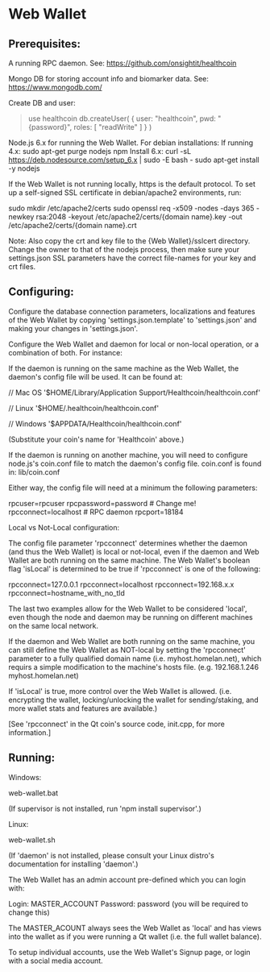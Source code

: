 # Web Wallet


## Prerequisites:

A running RPC daemon. See:
 https://github.com/onsightit/healthcoin

Mongo DB for storing account info and biomarker data. See:
 https://www.mongodb.com/

 Create DB and user:
 > use healthcoin
 > db.createUser( { user: "healthcoin", pwd: "{password}", roles: [ "readWrite" ] } )

Node.js 6.x for running the Web Wallet. For debian installations:
 If running 4.x:
 sudo apt-get purge nodejs npm
 Install 6.x:
 curl -sL https://deb.nodesource.com/setup_6.x | sudo -E bash -
 sudo apt-get install -y nodejs

If the Web Wallet is not running locally, https is the default protocol.  To set up a self-signed SSL certificate in debian/apache2 environments, run:

 sudo mkdir /etc/apache2/certs
 sudo openssl req -x509 -nodes -days 365 -newkey rsa:2048 -keyout /etc/apache2/certs/{domain name}.key -out /etc/apache2/certs/{domain name}.crt

 Note: Also copy the crt and key file to the {Web Wallet}/sslcert directory. Change the owner to that of the nodejs process, then make sure your settings.json SSL parameters have the correct file-names for your key and crt files.


## Configuring:

Configure the database connection parameters, localizations and features of the Web Wallet by copying 'settings.json.template' to 'settings.json' and making your changes in 'settings.json'.

Configure the Web Wallet and daemon for local or non-local operation, or a combination of both. For instance:

If the daemon is running on the same machine as the Web Wallet, the daemon's config file will be used. It can be found at:

 // Mac OS
 '$HOME/Library/Application Support/Healthcoin/healthcoin.conf'

 // Linux
 '$HOME/.healthcoin/healthcoin.conf'

 // Windows
 '$APPDATA/Healthcoin/healthcoin.conf'

(Substitute your coin's name for 'Healthcoin' above.)

If the daemon is running on another machine, you will need to configure node.js's coin.conf file to match the daemon's config file. coin.conf is found in: lib/coin.conf

Either way, the config file will need at a minimum the following parameters:

rpcuser=rpcuser
rpcpassword=password  # Change me!
rpcconnect=localhost  # RPC daemon
rpcport=18184

Local vs Not-Local configuration:

The config file parameter 'rpcconnect' determines whether the daemon (and thus the Web Wallet) is local or not-local, even if the daemon and Web Wallet are both running on the same machine. The Web Wallet's boolean flag 'isLocal' is determined to be true if 'rpcconnect' is one of the following:

rpcconnect=127.0.0.1
rpcconnect=localhost
rpcconnect=192.168.x.x
rpcconnect=hostname_with_no_tld

The last two examples allow for the Web Wallet to be considered 'local', even though the node and daemon may be running on different machines on the same local network.

If the daemon and Web Wallet are both running on the same machine, you can still define the Web Wallet as NOT-local by setting the 'rpcconnect' parameter to a fully qualified domain name (i.e. myhost.homelan.net), which requirs a simple modification to the machine's hosts file. (e.g. 192.168.1.246 myhost.homelan.net)

If 'isLocal' is true, more control over the Web Wallet is allowed. (i.e. encrypting the wallet, locking/unlocking the wallet for sending/staking, and more wallet stats and features are available.)

[See 'rpcconnect' in the Qt coin's source code, init.cpp, for more information.]


## Running:

Windows:

  web-wallet.bat

  (If supervisor is not installed, run 'npm install supervisor'.)

Linux:

  web-wallet.sh

  (If 'daemon' is not installed, please consult your Linux distro's documentation for installing 'daemon'.)

The Web Wallet has an admin account pre-defined which you can login with:

  Login:    MASTER_ACCOUNT
  Password: password  (you will be required to change this)

The MASTER_ACOUNT always sees the Web Wallet as 'local' and has views into the wallet as if you were running a Qt wallet (i.e. the full wallet balance).

To setup individual accounts, use the Web Wallet's Signup page, or login with a social media account.
